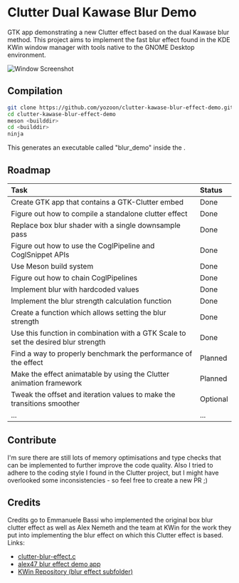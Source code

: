 #  Clutter Dual Kawase Blur Demo
GTK app demonstrating a new Clutter effect based on the dual Kawase blur method. 
This project aims to implement the fast blur effect found in the KDE KWin window manager with tools native to the GNOME Desktop environment.

![Window Screenshot](https://raw.githubusercontent.com/yozoon/clutter-kawase-blur-effect-demo/master/screenshot.png "Window Screenshot")

## Compilation
```bash
git clone https://github.com/yozoon/clutter-kawase-blur-effect-demo.git
cd clutter-kawase-blur-effect-demo
meson <builddir>
cd <builddir>
ninja
```
This generates an executable called "blur_demo" inside the <builddir>.

## Roadmap
| Task | Status |
|:----|:----|
| Create GTK app that contains a GTK-Clutter embed | Done |
| Figure out how to compile a standalone clutter effect | Done |
| Replace box blur shader with a single downsample pass | Done |
| Figure out how to use the CoglPipeline and CoglSnippet APIs | Done |
| Use Meson build system | Done |
| Figure out how to chain CoglPipelines | Done |
| Implement blur with hardcoded values | Done |
| Implement the blur strength calculation function | Done |
| Create a function which allows setting the blur strength | Done |
| Use this function in combination with a GTK Scale to set the desired blur strength | Done |
| Find a way to properly benchmark the performance of the effect | Planned |
| Make the effect animatable by using the Clutter animation framework | Planned |
| Tweak the offset and iteration values to make the transitions smoother | Optional |
| ... | ... |

## Contribute
I'm sure there are still lots of memory optimisations and type checks that can be implemented to further improve the code quality. Also I tried to adhere to the coding style I found in the Clutter project, but I might have overlooked some inconsistencies - so feel free to create a new PR ;)

## Credits
Credits go to Emmanuele Bassi who implemented the original box blur clutter effect as well as Alex Nemeth and the team at KWin for the work they put into implementing the blur effect on which this Clutter effect is based.
Links:
* [clutter-blur-effect.c](https://gitlab.freedesktop.org/pq/mutter/blob/master/clutter/clutter/clutter-blur-effect.c)
* [alex47 blur effect demo app](https://github.com/alex47/Dual-Kawase-Blur)
* [KWin Repository (blur effect subfolder)](https://phabricator.kde.org/source/kwin/browse/master/effects/blur/)
